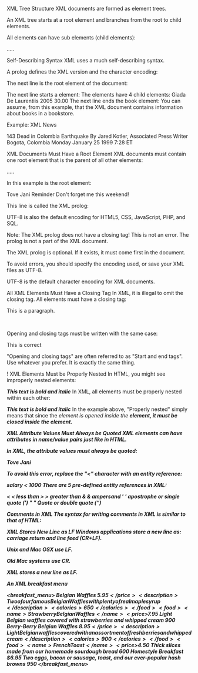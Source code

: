 XML Tree Structure
XML documents are formed as element trees.

An XML tree starts at a root element and branches from the root to child elements.

All elements can have sub elements (child elements):

<root>
  <child>
    <subchild>.....</subchild>
  </child>
</root> 

Self-Describing Syntax
XML uses a much self-describing syntax.

A prolog defines the XML version and the character encoding:

<?xml version="1.0" encoding="UTF-8"?>
The next line is the root element of the document:

<bookstore>
The next line starts a <book> element:

<book category="cooking">
The <book> elements have 4 child elements: <title>, <author>, <year>, <price>.

<title lang="en">Everyday Italian</title>
<author>Giada De Laurentiis</author>
<year>2005</year>
<price>30.00</price>
The next line ends the book element:

</book>
You can assume, from this example, that the XML document contains information about books in a bookstore.




Example: XML News

<?xml version="1.0" encoding="UTF-8"?>
<nitf>
  <head>
    <title>Colombia Earthquake</title>
  </head>
  <body>
    <headline>
      <hl1>143 Dead in Colombia Earthquake</hl1>
    </headline>
    <byline>
      <bytag>By Jared Kotler, Associated Press Writer</bytag>
    </byline>
    <dateline>
      <location>Bogota, Colombia</location>
      <date>Monday January 25 1999 7:28 ET</date>
    </dateline>
  </body>
</nitf>



XML Documents Must Have a Root Element
XML documents must contain one root element that is the parent of all other elements:

<root>
  <child>
    <subchild>.....</subchild>
  </child>
</root>


In this example <note> is the root element:

<?xml version="1.0" encoding="UTF-8"?>
<note>
  <to>Tove</to>
  <from>Jani</from>
  <heading>Reminder</heading>
  <body>Don't forget me this weekend!</body>
</note>


This line is called the XML prolog:

<?xml version="1.0" encoding="UTF-8"?>

UTF-8 is also the default encoding for HTML5, CSS, JavaScript, PHP, and SQL.

Note: The XML prolog does not have a closing tag! This is not an error. The prolog is not a part of the XML document.

The XML prolog is optional. If it exists, it must come first in the document.

To avoid errors, you should specify the encoding used, or save your XML files as UTF-8.

UTF-8 is the default character encoding for XML documents.

All XML Elements Must Have a Closing Tag
In XML, it is illegal to omit the closing tag. All elements must have a closing tag:

<p>This is a paragraph.</p>
<br />


Opening and closing tags must be written with the same case:

<message>This is correct</message>

"Opening and closing tags" are often referred to as "Start and end tags". Use whatever you prefer. It is exactly the same thing.

! XML Elements Must be Properly Nested
In HTML, you might see improperly nested elements:

<b><i>This text is bold and italic</b></i>
In XML, all elements must be properly nested within each other:

<b><i>This text is bold and italic</i></b>
In the example above, "Properly nested" simply means that since the <i> element is opened inside the <b> element, it must be closed inside the <b> element.

XML Attribute Values Must Always be Quoted
XML elements can have attributes in name/value pairs just like in HTML.

In XML, the attribute values must always be quoted:

<note date="12/11/2007">
  <to>Tove</to>
  <from>Jani</from>
</note>


To avoid this error, replace the "<" character with an entity reference:

<message>salary &lt; 1000</message>
There are 5 pre-defined entity references in XML:

&lt;	<	less than
&gt;	>	greater than
&amp;	&	ampersand 
&apos;	'	apostrophe  or single quote (')
&quot;	"	Quote or double quote (“)


Comments in XML
The syntax for writing comments in XML is similar to that of HTML:

<!-- This is a comment -->

XML Stores New Line as LF
Windows applications store a new line as: carriage return and line feed (CR+LF).

Unix and Mac OSX use LF.

Old Mac systems use CR.

XML stores a new line as LF.



An XML breakfast menu


<?xml version="1.0" encoding="UTF-8"?>
<breakfast_menu>
  <food>
    <name>Belgian Waffles</name>
    <price>$5.95</price>
    <description>Two of our famous Belgian Waffles with plenty of real maple syrup</description>
    <calories>650</calories>
  </food>
  <food>
    <name>Strawberry Belgian Waffles</name>
    <price>$7.95</price>
    <description>Light Belgian waffles covered with strawberries and whipped cream</description>
    <calories>900</calories>
  </food>
  <food>
    <name>Berry-Berry Belgian Waffles</name>
    <price>$8.95</price>
    <description>Light Belgian waffles covered with an assortment of fresh berries and whipped cream</description>
    <calories>900</calories>
  </food>
  <food>
    <name>French Toast</name>
    <price>$4.50</price>
    <description>Thick slices made from our homemade sourdough bread</description>
    <calories>600</calories>
  </food>
  <food>
    <name>Homestyle Breakfast</name>
    <price>$6.95</price>
    <description>Two eggs, bacon or sausage, toast, and our ever-popular hash browns</description>
    <calories>950</calories>
  </food>
</breakfast_menu>
